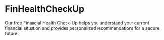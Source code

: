 # FinHealthCheckUp
Our free Financial Health Check-Up helps you understand your current financial situation and provides personalized recommendations for a secure future.
